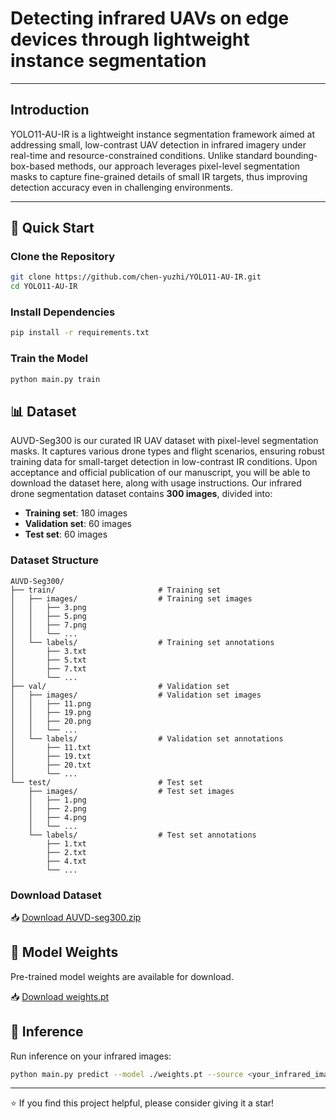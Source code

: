 # Detecting infrared UAVs on edge devices through lightweight instance segmentation
---

## Introduction
YOLO11-AU-IR is a lightweight instance segmentation framework aimed at addressing small, low-contrast UAV detection in infrared imagery under real-time and resource-constrained conditions. Unlike standard bounding-box-based methods, our approach leverages pixel-level segmentation masks to capture fine-grained details of small IR targets, thus improving detection accuracy even in challenging environments.

---


## 🚀 Quick Start

### Clone the Repository
```bash
git clone https://github.com/chen-yuzhi/YOLO11-AU-IR.git
cd YOLO11-AU-IR
```

### Install Dependencies
```bash
pip install -r requirements.txt
```

### Train the Model
```bash
python main.py train
```

## 📊 Dataset
AUVD-Seg300 is our curated IR UAV dataset with pixel-level segmentation masks. It captures various drone types and flight scenarios, ensuring robust training data for small-target detection in low-contrast IR conditions.
Upon acceptance and official publication of our manuscript, you will be able to download the dataset here, along with usage instructions.
Our infrared drone segmentation dataset contains **300 images**, divided into:
- **Training set**: 180 images
- **Validation set**: 60 images  
- **Test set**: 60 images

### Dataset Structure
```
AUVD-Seg300/
├── train/                       # Training set
│   ├── images/                  # Training set images
│   │   ├── 3.png
│   │   ├── 5.png
│   │   ├── 7.png
│   │   └── ...
│   └── labels/                  # Training set annotations
│       ├── 3.txt
│       ├── 5.txt
│       ├── 7.txt
│       └── ...
├── val/                         # Validation set
│   ├── images/                  # Validation set images
│   │   ├── 11.png
│   │   ├── 19.png
│   │   ├── 20.png
│   │   └── ...
│   └── labels/                  # Validation set annotations
│       ├── 11.txt
│       ├── 19.txt
│       ├── 20.txt
│       └── ...
└── test/                        # Test set
    ├── images/                  # Test set images
    │   ├── 1.png
    │   ├── 2.png
    │   ├── 4.png
    │   └── ...
    └── labels/                  # Test set annotations
        ├── 1.txt
        ├── 2.txt
        ├── 4.txt
        └── ...
```

### Download Dataset
📥 [Download AUVD-seg300.zip](https://1drv.ms/u/c/122bc9074aad62f0/ESP63poaAWhMjgQ7IuQjueIBkUIB8rXUeSY51fdJphfZcg?e=9NzObS)

## 🎯 Model Weights

Pre-trained model weights are available for download.

📥 [Download weights.pt](https://1drv.ms/u/c/122bc9074aad62f0/Edcnsy8x6BtBvrgPTmhMU6MBefCN0GpbcLXUQP0cNqFnGQ?e=Ans5O6)

## 🔮 Inference

Run inference on your infrared images:

```bash
python main.py predict --model ./weights.pt --source <your_infrared_image_path> --save
```


---

⭐ If you find this project helpful, please consider giving it a star!
